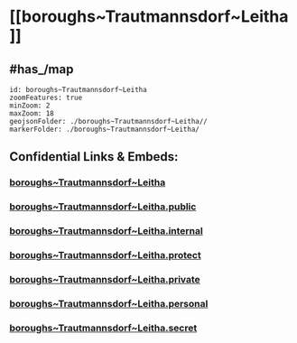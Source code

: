# [[boroughs~Trautmannsdorf~Leitha]] 


## #has_/map  



```leaflet
id: boroughs~Trautmannsdorf~Leitha
zoomFeatures: true 
minZoom: 2 
maxZoom: 18
geojsonFolder: ./boroughs~Trautmannsdorf~Leitha//
markerFolder: ./boroughs~Trautmannsdorf~Leitha/
```


## Confidential Links & Embeds: 

### [boroughs~Trautmannsdorf~Leitha](/_Standards/Earth/Continent/Europe/Europe~Central/Austria/Austrias_States/Niederösterreich/counties~NÖ/Bruck~Leitha/cities~Bruck~Leitha/Trautmannsdorf~Leitha/boroughs~Trautmannsdorf~Leitha.md) 

### [boroughs~Trautmannsdorf~Leitha.public](/_public/Earth/Continent/Europe/Europe~Central/Austria/Austrias_States/Niederösterreich/counties~NÖ/Bruck~Leitha/cities~Bruck~Leitha/Trautmannsdorf~Leitha/boroughs~Trautmannsdorf~Leitha.public.md) 

### [boroughs~Trautmannsdorf~Leitha.internal](/_internal/Earth/Continent/Europe/Europe~Central/Austria/Austrias_States/Niederösterreich/counties~NÖ/Bruck~Leitha/cities~Bruck~Leitha/Trautmannsdorf~Leitha/boroughs~Trautmannsdorf~Leitha.internal.md) 

### [boroughs~Trautmannsdorf~Leitha.protect](/_protect/Earth/Continent/Europe/Europe~Central/Austria/Austrias_States/Niederösterreich/counties~NÖ/Bruck~Leitha/cities~Bruck~Leitha/Trautmannsdorf~Leitha/boroughs~Trautmannsdorf~Leitha.protect.md) 

### [boroughs~Trautmannsdorf~Leitha.private](/_private/Earth/Continent/Europe/Europe~Central/Austria/Austrias_States/Niederösterreich/counties~NÖ/Bruck~Leitha/cities~Bruck~Leitha/Trautmannsdorf~Leitha/boroughs~Trautmannsdorf~Leitha.private.md) 

### [boroughs~Trautmannsdorf~Leitha.personal](/_personal/Earth/Continent/Europe/Europe~Central/Austria/Austrias_States/Niederösterreich/counties~NÖ/Bruck~Leitha/cities~Bruck~Leitha/Trautmannsdorf~Leitha/boroughs~Trautmannsdorf~Leitha.personal.md) 

### [boroughs~Trautmannsdorf~Leitha.secret](/_secret/Earth/Continent/Europe/Europe~Central/Austria/Austrias_States/Niederösterreich/counties~NÖ/Bruck~Leitha/cities~Bruck~Leitha/Trautmannsdorf~Leitha/boroughs~Trautmannsdorf~Leitha.secret.md)

